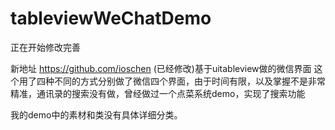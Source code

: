 tableviewWeChatDemo
===================

正在开始修改完善

新地址 https://github.com/ioschen (已经修改)基于uitableview做的微信界面
这个用了四种不同的方式分别做了微信四个界面，由于时间有限，以及掌握不是非常精准，通讯录的搜索没有做，曾经做过一个点菜系统demo，实现了搜索功能


我的demo中的素材和类没有具体详细分类。
